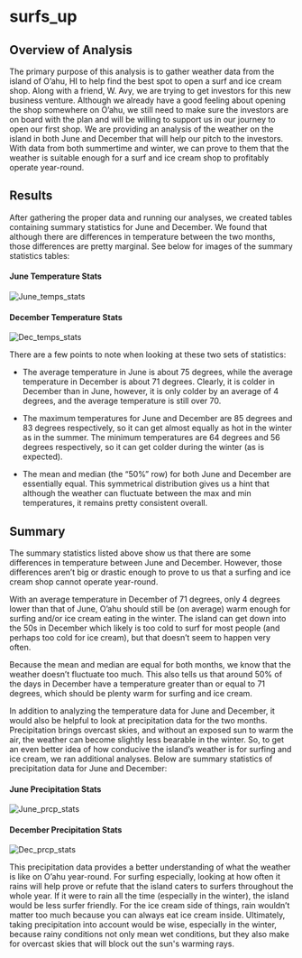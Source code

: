 # surfs_up


## Overview of Analysis 

The primary purpose of this analysis is to gather weather data from the island of O’ahu, HI to help find the best spot to open a surf and ice cream shop. Along with a friend, W. Avy, we are trying to get investors for this new business venture. Although we already have a good feeling about opening the shop somewhere on O’ahu, we still need to make sure the investors are on board with the plan and will be willing to support us in our journey to open our first shop. We are providing an analysis of the weather on the island in both June and December that will help our pitch to the investors. With data from both summertime and winter, we can prove to them that the weather is suitable enough for a surf and ice cream shop to profitably operate year-round.  


## Results 

After gathering the proper data and running our analyses, we created tables containing summary statistics for June and December. We found that although there are differences in temperature between the two months, those differences are pretty marginal. See below for images of the summary statistics tables: 

#### June Temperature Stats 

![June_temps_stats](https://user-images.githubusercontent.com/94764735/154864520-07e4db64-9eee-41af-a95b-991f1bc790cb.png)

#### December Temperature Stats 

![Dec_temps_stats](https://user-images.githubusercontent.com/94764735/154864533-8373584a-8260-4ecc-86d0-1ccb388a5211.png)

There are a few points to note when looking at these two sets of statistics: 

- The average temperature in June is about 75 degrees, while the average temperature in December is about 71 degrees. Clearly, it is colder in December than in June, however, it is only colder by an average of 4 degrees, and the average temperature is still over 70. 

- The maximum temperatures for June and December are 85 degrees and 83 degrees respectively, so it can get almost equally as hot in the winter as in the summer. The minimum temperatures are 64 degrees and 56 degrees respectively, so it can get colder during the winter (as is expected). 

- The mean and median (the “50%” row) for both June and December are essentially equal. This symmetrical distribution gives us a hint that although the weather can fluctuate between the max and min temperatures, it remains pretty consistent overall.  


## Summary 

The summary statistics listed above show us that there are some differences in temperature between June and December. However, those differences aren’t big or drastic enough to prove to us that a surfing and ice cream shop cannot operate year-round.  

With an average temperature in December of 71 degrees, only 4 degrees lower than that of June, O’ahu should still be (on average) warm enough for surfing and/or ice cream eating in the winter. The island can get down into the 50s in December which likely is too cold to surf for most people (and perhaps too cold for ice cream), but that doesn’t seem to happen very often.  

Because the mean and median are equal for both months, we know that the weather doesn’t fluctuate too much. This also tells us that around 50% of the days in December have a temperature greater than or equal to 71 degrees, which should be plenty warm for surfing and ice cream.  

In addition to analyzing the temperature data for June and December, it would also be helpful to look at precipitation data for the two months. Precipitation brings overcast skies, and without an exposed sun to warm the air, the weather can become slightly less bearable in the winter. So, to get an even better idea of how conducive the island’s weather is for surfing and ice cream, we ran additional analyses. Below are summary statistics of precipitation data for June and December: 

#### June Precipitation Stats 

![June_prcp_stats](https://user-images.githubusercontent.com/94764735/154864558-5e70b690-7e86-470b-8903-0813e1d336c7.png)

#### December Precipitation Stats 

![Dec_prcp_stats](https://user-images.githubusercontent.com/94764735/154864563-63b14282-8b7c-4917-beeb-97c5ccc787f5.png)

This precipitation data provides a better understanding of what the weather is like on O’ahu year-round. For surfing especially, looking at how often it rains will help prove or refute that the island caters to surfers throughout the whole year. If it were to rain all the time (especially in the winter), the island would be less surfer friendly. For the ice cream side of things, rain wouldn’t matter too much because you can always eat ice cream inside. Ultimately, taking precipitation into account would be wise, especially in the winter, because rainy conditions not only mean wet conditions, but they also make for overcast skies that will block out the sun's warming rays.
 

